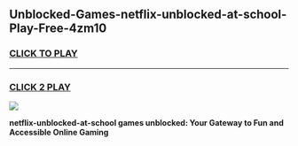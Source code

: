 
## Unblocked-Games-netflix-unblocked-at-school-Play-Free-4zm10
<h3>
<a href="https://premium76.site?title=netflix-unblocked-at-school&ref=10A">CLICK TO PLAY</a></h3>
<hr>

<h3>
<a href="https://premium76.site?title=netflix-unblocked-at-school&ref=10A">CLICK 2 PLAY</a>
  
</h3>

<a href="https://premium76.site?title=netflix-unblocked-at-school&ref=10A"><img src="https://clearcache.store/games.png"></a>


**netflix-unblocked-at-school games unblocked: Your Gateway to Fun and Accessible Online Gaming**
